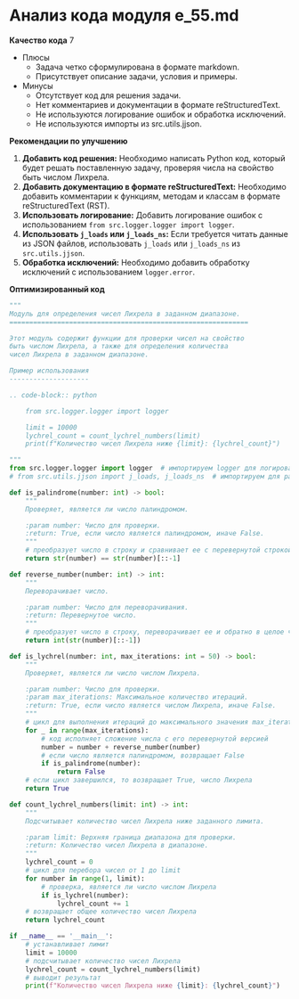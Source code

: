 # Анализ кода модуля e_55.md

**Качество кода**
7
-   Плюсы
    *   Задача четко сформулирована в формате markdown.
    *   Присутствует описание задачи, условия и примеры.
-   Минусы
    *   Отсутствует код для решения задачи.
    *   Нет комментариев и документации в формате reStructuredText.
    *   Не используются логирование ошибок и обработка исключений.
    *   Не используются импорты из src.utils.jjson.

**Рекомендации по улучшению**

1.  **Добавить код решения:** Необходимо написать Python код, который будет решать поставленную задачу, проверяя числа на свойство быть числом Лихрела.
2.  **Добавить документацию в формате reStructuredText:** Необходимо добавить комментарии к функциям, методам и классам в формате reStructuredText (RST).
3.  **Использовать логирование:** Добавить логирование ошибок с использованием `from src.logger.logger import logger`.
4.  **Использовать `j_loads` или `j_loads_ns`:** Если требуется читать данные из JSON файлов, использовать `j_loads` или `j_loads_ns` из `src.utils.jjson`.
5.  **Обработка исключений:** Необходимо добавить обработку исключений с использованием `logger.error`.

**Оптимизированный код**

```python
"""
Модуль для определения чисел Лихрела в заданном диапазоне.
============================================================

Этот модуль содержит функции для проверки чисел на свойство
быть числом Лихрела, а также для определения количества
чисел Лихрела в заданном диапазоне.

Пример использования
--------------------

.. code-block:: python

    from src.logger.logger import logger

    limit = 10000
    lychrel_count = count_lychrel_numbers(limit)
    print(f"Количество чисел Лихрела ниже {limit}: {lychrel_count}")

"""
from src.logger.logger import logger  # импортируем logger для логирования
# from src.utils.jjson import j_loads, j_loads_ns  # импортируем для работы с JSON файлами, если это потребуется

def is_palindrome(number: int) -> bool:
    """
    Проверяет, является ли число палиндромом.

    :param number: Число для проверки.
    :return: True, если число является палиндромом, иначе False.
    """
    # преобразует число в строку и сравнивает ее с перевернутой строкой
    return str(number) == str(number)[::-1]

def reverse_number(number: int) -> int:
    """
    Переворачивает число.

    :param number: Число для переворачивания.
    :return: Перевернутое число.
    """
    # преобразует число в строку, переворачивает ее и обратно в целое число
    return int(str(number)[::-1])

def is_lychrel(number: int, max_iterations: int = 50) -> bool:
    """
    Проверяет, является ли число числом Лихрела.

    :param number: Число для проверки.
    :param max_iterations: Максимальное количество итераций.
    :return: True, если число является числом Лихрела, иначе False.
    """
    # цикл для выполнения итераций до максимального значения max_iterations
    for _ in range(max_iterations):
        # код исполняет сложение числа с его перевернутой версией
        number = number + reverse_number(number)
        # если число является палиндромом, возвращает False
        if is_palindrome(number):
            return False
    # если цикл завершился, то возвращает True, число Лихрела
    return True

def count_lychrel_numbers(limit: int) -> int:
    """
    Подсчитывает количество чисел Лихрела ниже заданного лимита.

    :param limit: Верхняя граница диапазона для проверки.
    :return: Количество чисел Лихрела в диапазоне.
    """
    lychrel_count = 0
    # цикл для перебора чисел от 1 до limit
    for number in range(1, limit):
        # проверка, является ли число числом Лихрела
        if is_lychrel(number):
            lychrel_count += 1
    # возвращает общее количество чисел Лихрела
    return lychrel_count

if __name__ == '__main__':
    # устанавливает лимит
    limit = 10000
    # подсчитывает количество чисел Лихрела
    lychrel_count = count_lychrel_numbers(limit)
    # выводит результат
    print(f"Количество чисел Лихрела ниже {limit}: {lychrel_count}")
```